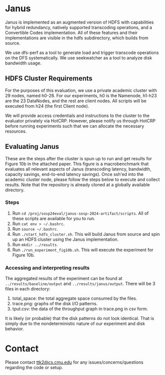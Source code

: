 # Janus
Janus is implemented as an augmented version of HDFS with capabilities for hybrid redundancy, natively 
supported transcoding operations, and a Convertible Codes implementation. All of these features and their
implementations are visible in the hdfs subdirectory, which builds from source.

We use dfs-perf as a tool to generate load and trigger transcode operations on the DFS systematically.
We use seekwatcher as a tool to analyze disk bandwidth usage.

## HDFS Cluster Requirements
For the purposes of this evaluation, we use a private academic cluster with 29 nodes, named h0-28.
For our experiments, h0 is the Namenode, h1-h23 are the 23 DataNodes, and the rest are client nodes.
All scripts will be executed from h24 (the first Client node).

We will provide access credentials and instructions to the cluster to the evaluator privately via HotCRP.
However, please notify us through HotCRP before running experiments such that we can allocate the necessary resources.

## Evaluating Janus
These are the steps after the cluster is spun up to run and get results for Figure 10b in the attached paper.
This figure is a macrobenchmark that evaluates all relevant aspects of Janus (transcoding latency, bandwidth, capacity
savings, end-to-end latency savings). Once ssh'ed into the academic cluster node, please follow the steps below to
execute and collect results. Note that the repository is already cloned at a globally available directory.

### Steps
1. Run `cd /proj/sosp24eval/janus-sosp-2024-artifact/scripts`. All of these scripts are available for you to run.
2. Run `cat env > ~/.bashrc`.
3. Run `source ~/.bashrc`.
4. Run `./start_hdfs_cluster.sh`. This will build Janus from source and spin up an HDFS cluster using the Janus implementation.
5. Run `mkdir ../results`.
6. Run `./run_experiment_fig10b.sh`. This will execute the experiment for Figure 10b.

### Accessing and interpreting results
The aggregated results of the experiment can be found at `../results/baseline/output` and `../results/janus/output`.
There will be 3 files in each directory:
1. total_space: the total aggregate space consumed by the files.
2. trace.png: graphs of the disk I/O patterns.
3. tput.csv: the data of the throughput graph in trace.png in csv form.

It is likely (or probable) that the disk patterns do not look identical. That is simply due to the nondeterministic nature of
our experiment and disk behavior.

# Contact
Please contact ttk2@cs.cmu.edu for any issues/concerns/questions regarding the code or setup.


